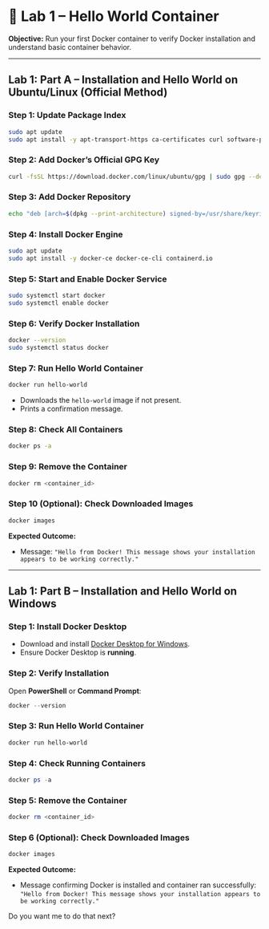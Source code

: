 # 🐳 Lab 1 – Hello World Container

**Objective:** Run your first Docker container to verify Docker installation and understand basic container behavior.

---

## Lab 1: Part A – Installation and Hello World on Ubuntu/Linux (Official Method)

### Step 1: Update Package Index

```bash
sudo apt update
sudo apt install -y apt-transport-https ca-certificates curl software-properties-common gnupg lsb-release
```

### Step 2: Add Docker’s Official GPG Key

```bash
curl -fsSL https://download.docker.com/linux/ubuntu/gpg | sudo gpg --dearmor -o /usr/share/keyrings/docker-archive-keyring.gpg
```

### Step 3: Add Docker Repository

```bash
echo "deb [arch=$(dpkg --print-architecture) signed-by=/usr/share/keyrings/docker-archive-keyring.gpg] https://download.docker.com/linux/ubuntu $(lsb_release -cs) stable" | sudo tee /etc/apt/sources.list.d/docker.list > /dev/null
```

### Step 4: Install Docker Engine

```bash
sudo apt update
sudo apt install -y docker-ce docker-ce-cli containerd.io
```

### Step 5: Start and Enable Docker Service

```bash
sudo systemctl start docker
sudo systemctl enable docker
```

### Step 6: Verify Docker Installation

```bash
docker --version
sudo systemctl status docker
```

### Step 7: Run Hello World Container

```bash
docker run hello-world
```

* Downloads the `hello-world` image if not present.
* Prints a confirmation message.

### Step 8: Check All Containers

```bash
docker ps -a
```

### Step 9: Remove the Container

```bash
docker rm <container_id>
```

### Step 10 (Optional): Check Downloaded Images

```bash
docker images
```

**Expected Outcome:**

* Message: `"Hello from Docker! This message shows your installation appears to be working correctly."`

---

## Lab 1: Part B – Installation and Hello World on Windows

### Step 1: Install Docker Desktop

* Download and install [Docker Desktop for Windows](https://www.docker.com/products/docker-desktop/).
* Ensure Docker Desktop is **running**.

### Step 2: Verify Installation

Open **PowerShell** or **Command Prompt**:

```powershell
docker --version
```

### Step 3: Run Hello World Container

```powershell
docker run hello-world
```

### Step 4: Check Running Containers

```powershell
docker ps -a
```

### Step 5: Remove the Container

```powershell
docker rm <container_id>
```

### Step 6 (Optional): Check Downloaded Images

```powershell
docker images
```

**Expected Outcome:**

* Message confirming Docker is installed and container ran successfully:
  `"Hello from Docker! This message shows your installation appears to be working correctly."`



Do you want me to do that next?
